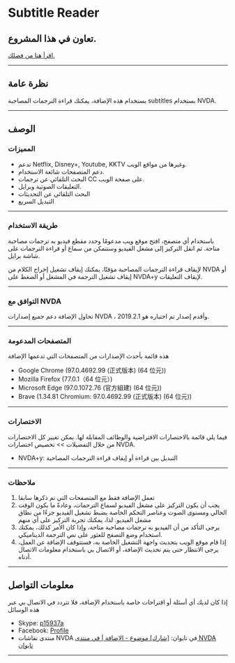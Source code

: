 # Subtitle Reader

## تعاون في هذا المشروع.

[اقرأ هنا من فضلك. ](https://github.com/maxe-hsieh/subtitle_reader)

---

## نظرة عامة

بستخدام هذه الإضافة، يمكنك قراءة الترجمات المصاحبة subtitles بستخدام NVDA.

---

## الوصف

### المميزات

* تدعم Netflix, Disney+, Youtube, KKTV وغيرها من مواقع الويب.
* دعم المتصفحات شائعة الاستخدام.
* البحث التلقائي عن ترجمات CC على صفحة الويب.
* التعليقات الصوتية وبرايل.
* البحث التلقائي عن التحديثات
* التبديل السريع

---

### طريقة الاستخدام

باستخدام أي متصفح، افتح موقع ويب مدعومًا وحدد مقطع فيديو به ترجمات مصاحبة متاحة. ثم انقل التركيز إلى مشغل الفيديو وستتمكن من سماع أو قراءة الترجمات على شاشة برايل.

لإيقاف قراءة الترجمات المصاحبة مؤقتًا، يمكنك إيقاف تشغيل إخراج الكلام من NVDA أو إيقاف تشغيل الترجمة في المشغل أو الضغط على NVDA+y لإيقاف التعليقات.

---

### التوافق مع NVDA

تحاول الإضافة دعم جميع إصدارات NVDA ، وأقدم إصدار تم اختباره هو 2019.2.1.

---

### المتصفحات المدعومة

هذه قائمة بأحدث الإصدارات من المتصفحات التي تدعمها الإضافة

* Google Chrome (97.0.4692.99 (正式版本) (64 位元))
* Mozilla Firefox (77.0.1（64 位元）)
* Microsoft Edge (97.0.1072.76 (官方組建) (64 位元))
* Brave (1.34.81 Chromium: 97.0.4692.99 (正式版本) (64 位元))

---

### الاختصارات

فيما يلي قائمة بالاختصارات الافتراضية والوظائف المقابلة لها. يمكن تغيير كل الاختصارات من خلال التفضيلات >> تخصيص اختصارات NVDA.

* NVDA+y: التبديل بين قراءة أو إيقاف قراءة الترجمات المصاحبة

---

### ملاحظات

1. تعمل الإضافة فقط مع المتصفحات التي تم ذكرها سابقا 
2. يجب أن يكون التركيز على مشغل الفيديو لسماع الترجمات، وعادةً ما يكون الوقت الحالي ومستوى الصوت وعناصر التحكم الخاصة بضبط تشغيل الفيديو جزءًا من نطاق مشغل الفيديو. لذا، يمكنك تجربة التركيز على أي منهم
3. يرجى التأكد من أن الفيديو به ترجمات مصاحبة متاحة، وإذا كان الأمر كذلك، يمكنك استخدام وضع التصفح للعثور على نص الترجمة الديناميكي.
4. إذا قام موقع الويب بتحديث واجهة التشغيل الخاصة به، فستتوقف الإضافة عن العمل، يرجى الانتظار حتى يتم تحديث الإضافة، أو الاتصال بي باستخدام معلومات الاتصال أدناه.

---

## معلومات التواصل

إذا كان لديك أي أسئلة أو اقتراحات خاصة باستخدام الإضافة، فلا تتردد في الاتصال بي عبر هذه الوسائل

* Skype:
[p15937a](https://join.skype.com/invite/VnIdifjym1OR)
* Facebook:
[Profile](https://m.facebook.com/profile.php?id=100002631752665&refid=46&ref=content_filter&__xts__[0]=12.%7B%22browse_result_type%22%3A%22browse_type_user%22%2C%22click_type%22%3A%22result%22%2C%22module_result_position%22%3A0%2C%22module_role%22%3A%22ENTITY_USER%22%2C%22result_id%22%3A100002631752665%2C%22session_id%22%3A%222108b07c-e391-4921-aaa7-474a90634d73%22%2C%22unit_id%22%3A%22mtouch_bem_res%3A30287062e76b81d229366f24878df5b4%22%2C%22unit_id_click_type%22%3A%22graph_search_results_item_in_module_tapped%22%2C%22unit_id_result_id%22%3A100002631752665%7D)
* منتدى نقاشات NVDA في تايوان:
[[شارك] موضوع - الإضافة | في منتدى NVDA تايوان](https://www.nvda.tw/discussion/ui=2005603400tm=1964947895)

---
